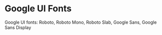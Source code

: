 # Google UI Fonts
Google UI fonts: Roboto, Roboto Mono, Roboto Slab, Google Sans, Google Sans Display
